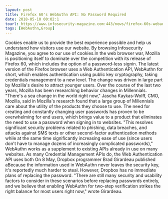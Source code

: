 ```yaml
---
layout: post
title: Firefox 60's WebAuthn API: No Password Required
date: 2018-05-10 00:02:1
tourl: https://www.infosecurity-magazine.com:443/news/firefox-60s-webauthn-api-no/
tags: [WebAuthn,Group]
---
```

Cookies enable us to provide the best experience possible and help us understand how visitors use our website. By browsing Infosecurity Magazine, you agree to our use of cookies.In the web browser war, Mozilla is positioning itself to dominate over the competition with its release of Firefox 60, which includes the option of a password-less signin. The latest version of the Firefox browser uses a Web Authentication API, WebAuthn for short, which enables authentication using public key cryptography, taking credentials management to a new level. The change was driven in large part by Mozilla's desire to attract younger users. Over the course of the last two years, Mozilla has been researching behavior changes in Millennials. "There's a sea change in the world right now," Jascha Kaykas-Wolff, CMO, Mozilla, said in Mozilla's research found that a large group of Millennials care about the utility of the products they choose to use. The need for creating and constantly changing user passwords has proven to be overwhelming for end users, which brings value to a product that eliminates the need to use a password when signing in to websites. "This resolves significant security problems related to phishing, data breaches, and attacks against SMS texts or other second-factor authentication methods while at the same time significantly increasing ease of use (since users don't have to manage dozens of increasingly complicated passwords)," WebAuthn works as a supplement to existing APIs already in use on many websites. As many Credential Management APIs do, the Web Authentication API uses both On 8 May, Dropbox programmer Brad Girardeau published aBecause the information used in WebAuthn never leaves the security key, it's reportedly much harder to steal. However, Dropbox has no immediate plans of replacing the password. "There are still many security and usability factors to consider in these scenarios before replacing passwords entirely, and we believe that enabling WebAuthn for two-step verification strikes the right balance for most users right now," wrote Girardeau.